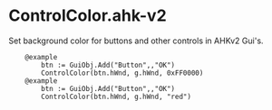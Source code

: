 # ControlColor.ahk-v2
Set background color for buttons and other controls in AHKv2 Gui's. 

```autohotkey
    @example
        btn := GuiObj.Add("Button",,"OK")
        ControlColor(btn.hWnd, g.hWnd, 0xFF0000)
    @example
        btn := GuiObj.Add("Button",,"OK")
        ControlColor(btn.hWnd, g.hWnd, "red")
```
